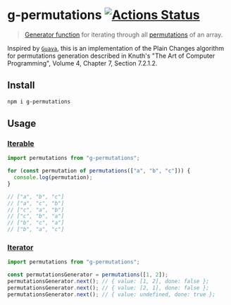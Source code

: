 # g-permutations [![Actions Status](https://github.com/mfulton26/g-permutations/workflows/Node%20CI/badge.svg)](https://github.com/mfulton26/g-permutations/actions)

> [Generator function](https://developer.mozilla.org/en-US/docs/Web/JavaScript/Reference/Statements/function*) for iterating through all [permutations](https://en.wikipedia.org/wiki/Permutation) of an array.

Inspired by [`Guava`](https://github.com/google/guava), this is an implementation of the Plain Changes algorithm for permutations generation described in Knuth's "The Art of Computer Programming", Volume 4, Chapter 7, Section 7.2.1.2.

## Install

```sh
npm i g-permutations
```

## Usage

### [Iterable](https://developer.mozilla.org/en-US/docs/Web/JavaScript/Reference/Iteration_protocols#The_iterable_protocol)

```typescript
import permutations from "g-permutations";

for (const permutation of permutations(["a", "b", "c"])) {
  console.log(permutation);
}

// ["a", "b", "c"]
// ["a", "c", "b"]
// ["c", "a", "b"]
// ["c", "b", "a"]
// ["b", "c", "a"]
// ["b", "a", "c"]
```

### [Iterator](https://developer.mozilla.org/en-US/docs/Web/JavaScript/Reference/Iteration_protocols#The_iterator_protocol)

```typescript
import permutations from "g-permutations";

const permutationsGenerator = permutations([1, 2]);
permutationsGenerator.next(); // { value: [1, 2], done: false };
permutationsGenerator.next(); // { value: [2, 1], done: false };
permutationsGenerator.next(); // { value: undefined, done: true };
```
